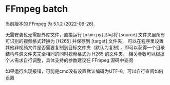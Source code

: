 # FFmpeg batch

当前版本的 FFmpeg 为 5.1.2 (2022-09-26). 

无需安装也无需额外库文件，直接运行 [main.py] 即可将 [source] 文件夹里所有可识别的视频格式转换为 [H265] 并保存到 [target] 文件夹，
可以在程序里设置其他非视频文件是否需要复制到目标文件夹（默认为复制），即可以获得一个目录结构与源文件夹完全相同的同时视频格式为 H265 的文件夹，
相关参数可以根据个人需求自行调整，具体支持的参数建议在 FFmpeg 源码中查阅

如果运行出现报错，可能是cmd没有设置默认编码为UTF-8，可以自行查阅如何设置